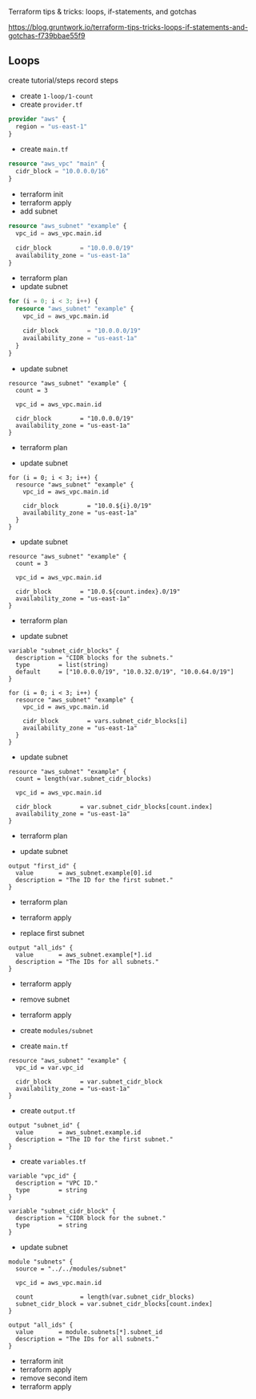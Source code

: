 Terraform tips & tricks: loops, if-statements, and gotchas

https://blog.gruntwork.io/terraform-tips-tricks-loops-if-statements-and-gotchas-f739bbae55f9

## Loops

create tutorial/steps
record steps

- create `1-loop/1-count`
- create `provider.tf`
```tf
provider "aws" {
  region = "us-east-1"
}
```
- create `main.tf`
```tf
resource "aws_vpc" "main" {
  cidr_block = "10.0.0.0/16"
}
```
- terraform init
- terraform apply
- add subnet
```tf
resource "aws_subnet" "example" {
  vpc_id = aws_vpc.main.id

  cidr_block        = "10.0.0.0/19"
  availability_zone = "us-east-1a"
}
```

- terraform plan
- update subnet
```tf
for (i = 0; i < 3; i++) {
  resource "aws_subnet" "example" {
    vpc_id = aws_vpc.main.id

    cidr_block        = "10.0.0.0/19"
    availability_zone = "us-east-1a"
  }
}
```

- update subnet
```
resource "aws_subnet" "example" {
  count = 3

  vpc_id = aws_vpc.main.id

  cidr_block        = "10.0.0.0/19"
  availability_zone = "us-east-1a"
}
```

- terraform plan

- update subnet
```
for (i = 0; i < 3; i++) {
  resource "aws_subnet" "example" {
    vpc_id = aws_vpc.main.id

    cidr_block        = "10.0.${i}.0/19"
    availability_zone = "us-east-1a"
  }
}
```

- update subnet
```
resource "aws_subnet" "example" {
  count = 3

  vpc_id = aws_vpc.main.id

  cidr_block        = "10.0.${count.index}.0/19"
  availability_zone = "us-east-1a"
}
```

- terraform plan

- update subnet
```
variable "subnet_cidr_blocks" {
  description = "CIDR blocks for the subnets."
  type        = list(string)
  default     = ["10.0.0.0/19", "10.0.32.0/19", "10.0.64.0/19"]
}

for (i = 0; i < 3; i++) {
  resource "aws_subnet" "example" {
    vpc_id = aws_vpc.main.id

    cidr_block        = vars.subnet_cidr_blocks[i]
    availability_zone = "us-east-1a"
  }
}
```

- update subnet
```
resource "aws_subnet" "example" {
  count = length(var.subnet_cidr_blocks)

  vpc_id = aws_vpc.main.id

  cidr_block        = var.subnet_cidr_blocks[count.index]
  availability_zone = "us-east-1a"
}
```

- terraform plan

- update subnet
```
output "first_id" {
  value       = aws_subnet.example[0].id
  description = "The ID for the first subnet."
}
```

- terraform plan
- terraform apply

- replace first subnet
```
output "all_ids" {
  value       = aws_subnet.example[*].id
  description = "The IDs for all subnets."
}
```

- terraform apply

- remove subnet
- terraform apply

- create `modules/subnet`
- create `main.tf`
```
resource "aws_subnet" "example" {
  vpc_id = var.vpc_id

  cidr_block        = var.subnet_cidr_block
  availability_zone = "us-east-1a"
}
```
- create `output.tf`
```
output "subnet_id" {
  value       = aws_subnet.example.id
  description = "The ID for the first subnet."
}
```
- create `variables.tf`
```
variable "vpc_id" {
  description = "VPC ID."
  type        = string
}

variable "subnet_cidr_block" {
  description = "CIDR block for the subnet."
  type        = string
}
```

- update subnet
```
module "subnets" {
  source = "../../modules/subnet"

  vpc_id = aws_vpc.main.id

  count             = length(var.subnet_cidr_blocks)
  subnet_cidr_block = var.subnet_cidr_blocks[count.index]
}

output "all_ids" {
  value       = module.subnets[*].subnet_id
  description = "The IDs for all subnets."
}
```

- terraform init
- terraform apply
- remove second item
- terraform apply